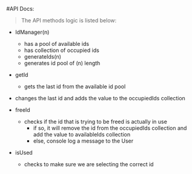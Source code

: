 
#API Docs:

 >The API methods logic is listed below:
 
- IdManager(n)
    - has a pool of available ids 
    - has collection of occupied ids
    - generateIds(n)
    - generates id pool of (n) length
 
- getId 
  - gets the last id from the available id pool
 - changes the last id and adds the value to the occupiedIds collection

- freeId
    - checks if the id that is trying to be freed is actually in use
        - if so, it will remove the id from the occupiedIds collection and add the value to availableIds collection
        - else, console log a message to the User
  
- isUsed
    - checks to make sure we are selecting the correct id